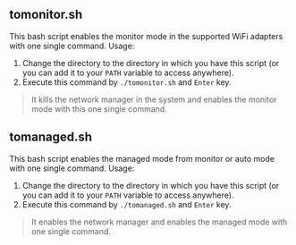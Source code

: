 ## tomonitor.sh
This bash script enables the monitor mode in the supported WiFi adapters with one single command. 
Usage: 
1. Change the directory to the directory in which you have this script (or you can add it to your `PATH` variable to access anywhere). 
2. Execute this command by `./tomonitor.sh` and `Enter` key.

> It kills the network manager in the system and enables the monitor mode with this one single command. 

## tomanaged.sh
This bash script enables the managed mode from monitor or auto mode with one single command. 
Usage: 
1. Change the directory to the directory in which you have this script (or you can add it to your `PATH` variable to access anywhere). 
2. Execute this command by `./tomanaged.sh` and `Enter` key.

> It enables the network manager and enables the managed mode with one single command. 
